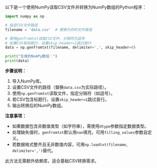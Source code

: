 以下是一个使用NumPy读取CSV文件并转换为NumPy数组的Python程序：

```python
import numpy as np

# 指定CSV文件路径
filename = 'data.csv'  # 替换为你的文件路径

# 使用genfromtxt读取CSV文件，分隔符为逗号
# 如果CSV有标题行，设置skip_header=1跳过首行
data = np.genfromtxt(filename, delimiter=',', skip_header=0)

print("生成的NumPy数组：")
print(data)
```

**步骤说明：**
1. 导入NumPy库。
2. 设置CSV文件的路径（替换`data.csv`为实际路径）。
3. 使用`np.genfromtxt`读取文件，指定分隔符（如逗号）。
4. 若CSV包含标题行，设置`skip_header=1`跳过首行。
5. 输出转换后的NumPy数组。

**注意事项：**
- 如果数据包含非数值类型（如字符串），需使用`dtype`参数指定数据类型。
- 处理缺失值时，`genfromtxt`默认用`nan`填充，可用`filling_values`参数自定义。
- 若数据格式整齐且无非数值内容，可用`np.loadtxt(filename, delimiter=',')`替代。

此方法无需额外依赖库，适合基础CSV转换需求。